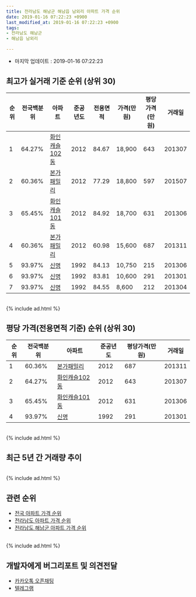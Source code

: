 ```yaml
---
title: 전라남도 해남군 해남읍 남외리 아파트 가격 순위
date: 2019-01-16 07:22:23 +0900
last_modified_at: 2019-01-16 07:22:23 +0900
tags:
- 전라남도 해남군
- 해남읍 남외리

---
```


* 마지막 업데이트 : 2019-01-16 07:22:23

## 최고가 실거래 기준 순위 (상위 30)


|순위|전국백분위|아파트|준공년도|전용면적|가격(만원)|평당가격(만원)|거래일|
|---|---|---|---|---|---|---|---|
|1|64.27%|[화인캐슬102동](https://search.naver.com/search.naver?query=%EC%A0%84%EB%9D%BC%EB%82%A8%EB%8F%84+%ED%95%B4%EB%82%A8%EA%B5%B0+%ED%95%B4%EB%82%A8%EC%9D%8D+%EB%82%A8%EC%99%B8%EB%A6%AC+%ED%99%94%EC%9D%B8%EC%BA%90%EC%8A%AC102%EB%8F%99)|2012|84.67|18,900|643|201307|
|2|60.36%|[본가패밀리](https://search.naver.com/search.naver?query=%EC%A0%84%EB%9D%BC%EB%82%A8%EB%8F%84+%ED%95%B4%EB%82%A8%EA%B5%B0+%ED%95%B4%EB%82%A8%EC%9D%8D+%EB%82%A8%EC%99%B8%EB%A6%AC+%EB%B3%B8%EA%B0%80%ED%8C%A8%EB%B0%80%EB%A6%AC)|2012|77.29|18,800|597|201507|
|3|65.45%|[화인캐슬101동](https://search.naver.com/search.naver?query=%EC%A0%84%EB%9D%BC%EB%82%A8%EB%8F%84+%ED%95%B4%EB%82%A8%EA%B5%B0+%ED%95%B4%EB%82%A8%EC%9D%8D+%EB%82%A8%EC%99%B8%EB%A6%AC+%ED%99%94%EC%9D%B8%EC%BA%90%EC%8A%AC101%EB%8F%99)|2012|84.92|18,700|631|201306|
|4|60.36%|[본가패밀리](https://search.naver.com/search.naver?query=%EC%A0%84%EB%9D%BC%EB%82%A8%EB%8F%84+%ED%95%B4%EB%82%A8%EA%B5%B0+%ED%95%B4%EB%82%A8%EC%9D%8D+%EB%82%A8%EC%99%B8%EB%A6%AC+%EB%B3%B8%EA%B0%80%ED%8C%A8%EB%B0%80%EB%A6%AC)|2012|60.98|15,600|687|201311|
|5|93.97%|[신명](https://search.naver.com/search.naver?query=%EC%A0%84%EB%9D%BC%EB%82%A8%EB%8F%84+%ED%95%B4%EB%82%A8%EA%B5%B0+%ED%95%B4%EB%82%A8%EC%9D%8D+%EB%82%A8%EC%99%B8%EB%A6%AC+%EC%8B%A0%EB%AA%85)|1992|84.13|10,750|215|201306|
|6|93.97%|[신명](https://search.naver.com/search.naver?query=%EC%A0%84%EB%9D%BC%EB%82%A8%EB%8F%84+%ED%95%B4%EB%82%A8%EA%B5%B0+%ED%95%B4%EB%82%A8%EC%9D%8D+%EB%82%A8%EC%99%B8%EB%A6%AC+%EC%8B%A0%EB%AA%85)|1992|83.81|10,600|291|201301|
|7|93.97%|[신명](https://search.naver.com/search.naver?query=%EC%A0%84%EB%9D%BC%EB%82%A8%EB%8F%84+%ED%95%B4%EB%82%A8%EA%B5%B0+%ED%95%B4%EB%82%A8%EC%9D%8D+%EB%82%A8%EC%99%B8%EB%A6%AC+%EC%8B%A0%EB%AA%85)|1992|84.55|8,600|212|201304|


<br>
{% include ad.html %}
<br>

## 평당 가격(전용면적 기준) 순위 (상위 30)


|순위|전국백분위|아파트|준공년도|평당가격(만원)|거래일|
|---|---|---|---|---|---|
|1|60.36%|[본가패밀리](https://search.naver.com/search.naver?query=%EC%A0%84%EB%9D%BC%EB%82%A8%EB%8F%84+%ED%95%B4%EB%82%A8%EA%B5%B0+%ED%95%B4%EB%82%A8%EC%9D%8D+%EB%82%A8%EC%99%B8%EB%A6%AC+%EB%B3%B8%EA%B0%80%ED%8C%A8%EB%B0%80%EB%A6%AC)|2012|687|201311|
|2|64.27%|[화인캐슬102동](https://search.naver.com/search.naver?query=%EC%A0%84%EB%9D%BC%EB%82%A8%EB%8F%84+%ED%95%B4%EB%82%A8%EA%B5%B0+%ED%95%B4%EB%82%A8%EC%9D%8D+%EB%82%A8%EC%99%B8%EB%A6%AC+%ED%99%94%EC%9D%B8%EC%BA%90%EC%8A%AC102%EB%8F%99)|2012|643|201307|
|3|65.45%|[화인캐슬101동](https://search.naver.com/search.naver?query=%EC%A0%84%EB%9D%BC%EB%82%A8%EB%8F%84+%ED%95%B4%EB%82%A8%EA%B5%B0+%ED%95%B4%EB%82%A8%EC%9D%8D+%EB%82%A8%EC%99%B8%EB%A6%AC+%ED%99%94%EC%9D%B8%EC%BA%90%EC%8A%AC101%EB%8F%99)|2012|631|201306|
|4|93.97%|[신명](https://search.naver.com/search.naver?query=%EC%A0%84%EB%9D%BC%EB%82%A8%EB%8F%84+%ED%95%B4%EB%82%A8%EA%B5%B0+%ED%95%B4%EB%82%A8%EC%9D%8D+%EB%82%A8%EC%99%B8%EB%A6%AC+%EC%8B%A0%EB%AA%85)|1992|291|201301|


<br>
{% include ad.html %}
<br>

## 최근 5년 간 거래량 추이


<div style="width:100%;">
    <canvas id="deal_progress" height="250"></canvas>
</div>

<script>
new Chart(document.getElementById("deal_progress"), {
    type: 'line',
    data: {
        labels: ['201401','201402','201403','201404','201405','201406','201407','201408','201409','201410','201411','201412','201501','201502','201503','201504','201505','201506','201507','201508','201509','201510','201511','201512','201601','201602','201603','201604','201605','201606','201607','201608','201609','201610','201611','201612','201701','201702','201703','201704','201705','201706','201707','201708','201709','201710','201711','201712','201801','201802','201803','201804','201805','201806','201807','201808','201809','201810','201811','201812','201901'],
        datasets: [{
            label: '실거래 수',
            pointRadius: 1,
            data: [1, 1, 3, 1, 2, 0, 1, 0, 2, 1, 2, 0, 1, 1, 1, 0, 1, 2, 1, 1, 2, 1, 1, 1, 1, 3, 1, 1, 0, 1, 1, 3, 2, 2, 1, 1, 0, 0, 1, 1, 0, 1, 1, 1, 1, 0, 0, 0, 1, 1, 2, 0, 0, 0, 2, 0, 1, 0, 0, 0, 0],
            borderColor: "rgba(255, 201, 14, 1)",
            backgroundColor: "rgba(255, 201, 14, 0.5)",
            fill: true,
        }]
    },
    options: {
        responsive: true,
        title: {
            display: true,
            text: '5년간 거래량 추이'
        },
        tooltips: {
            mode: 'index',
            intersect: false,
        },
        hover: {
            mode: 'nearest',
            intersect: true
        },
        scales: {
            xAxes: [{
                display: true,
                scaleLabel: {
                    display: true,
                    labelString: '년/월'
                }
            }],
            yAxes: [{
                display: true,
                ticks: {
                    suggestedMin: 0,
                },
                scaleLabel: {
                    display: true,
                    labelString: '실거래 수'
                }
            }]
        }
    }
});

</script>


<br>
{% include ad.html %}
<br>

## 관련 순위

- [전국 아파트 가격 순위](https://inasie.github.io/apt-ranking/전국)
- [전라남도 아파트 가격 순위](https://inasie.github.io/apt-ranking/전라남도)
- [전라남도 해남군 아파트 가격 순위](https://inasie.github.io/apt-ranking/전라남도-해남군)


<br>
{% include ad.html %}
<br>

## 개발자에게 버그리포트 및 의견전달

- [카카오톡 오픈채팅](https://open.kakao.com/o/gLJUAP4)
- [텔레그램](https://t.me/inasie)

